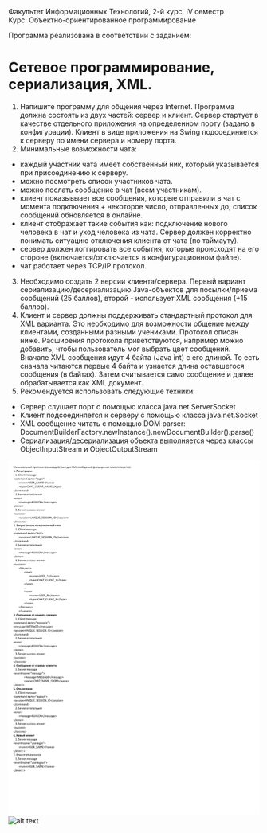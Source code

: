 Факультет Информационных Технологий,  2-й курс, IV семестр  
Курс: Объектно-ориентированное программирование

Программа реализована в соответствии с заданием:

# Сетевое программирование, сериализация, XML.

1. Напишите программу для общения через Internet. Программа должна состоять из двух частей: сервер и клиент. Сервер стартует в качестве отдельного приложения на определенном порту (задано в конфигурации). Клиент в виде приложения на Swing подсоединяется к серверу по имени сервера и номеру порта.
2. Минимальные возможности чата:
* каждый участник чата имеет собственный ник, который указывается при присоединению к серверу.
* можно посмотреть список участников чата.
* можно послать сообщение в чат (всем участникам).
* клиент показывыает все сообщения, которые отправили в чат с момента подключения +  некоторое число, отправленных до; список сообщений обновляется в онлайне.
* клиент отображает такие события как: подключение нового человека в чат и уход человека из чата. Сервер должен корректно понимать ситуацию отключения клиента от чата (по таймауту).
* сервер должен логгировать все события, которые происходят на его стороне (включается/отключается в конфигурационном файле).
* чат работает через TCP/IP протокол.
3. Необходимо создать 2 версии клиента/сервера. Первый вариант сериализацию/десериализацию Java-объектов  для посылки/приема сообщений (25 баллов), второй - использует XML сообщения (+15 баллов). 
4. Клиент и сервер должны поддерживать стандартный протокол для XML варианта. Это необходимо для возможности общение между клиентами, созданными разными учениками. Протокол описан ниже. Расширения протокола приветствуются, например можно добавить, чтобы пользователь мог выбрать цвет сообщений.
Вначале XML сообщения идут 4 байта (Java int) с его длиной. То есть сначала читаются первые 4 байта и узнается длина оставшегося сообщения (в байтах). Затем считывается само сообщение и далее обрабатывается как XML документ.
5. Рекомендуется использовать следующие техники:
* Сервер слушает порт с помощью класса java.net.ServerSocket
* Клиент подсоединяется к серверу с помощью класса java.net.Socket
* XML сообщение читать с помощью DOM parser:
DocumentBuilderFactory.newInstance().newDocumentBuilder().parse()
* Сериализация/десериализация объекта выполняется через классы ObjectInputStream и ObjectOutputStream

![alt text](xmlProtocol.png "Protocol")
![alt text](example.gif "Demonstration")
